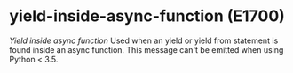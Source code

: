 # yield-inside-async-function (E1700)

*Yield inside async function* Used when an yield or yield from statement
is found inside an async function. This message can't be emitted when
using Python &lt; 3.5.
